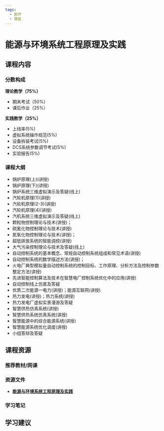 ```yaml
---
tags:
  - 能环
  - 慧能
---
```


# 能源与环境系统工程原理及实践

## 课程内容

### 分数构成

**理论教学（75%）**	

- 期末考试（50%）
- 课后作业（25%）

**实践教学（25%）**	

- 上线率(5%)
- 虚拟系统操作规范(5%)
- 设备拆装考试(5%)
- DCS系统参数调节考试(5%)
- 实验报告(5%)


### 课程大纲

- 锅炉原理(上)(讲授)
- 锅炉原理(下)(讲授)
- 锅炉系统三维虚拟演示及答疑(线上)
- 汽轮机原理(1)(讲授)
- 汽轮机原理(2-3)(讲授)
- 汽轮机原理(4)(讲授)
-  汽机系统三维虚拟演示及答疑(线上)
- 颗粒物控制理论与技术(讲授)；
- 硫氰化物控制理论与技术(讲授)
- 氮氧化物控制理论与技术(讲授)；
- 超低排放系统的智能调控(讲授)
- 大气污染控制理论与技术及答疑(线上)
- 自动控制系统的基本概念、常规自动控制系统组成和常见术语(讲授)
- 自动控制系统的数学描述方法(讲授)；
- 火电厂典型模拟量自动控制系统的控制目标、工作原理、分析方法及控制参数整定方法(讲授)
- 先进智能控制算法及技术在智慧电厂控制系统优化中的应用(讲授)
- 自动控制线上仿直及答疑
- 优质二次能源一电力(讲授)；能源互联网(讲授)
- 热力发电(讲授)；热力系统(讲授)
- 热力发电厂虚拟实景漫游及答疑
- 智慧供热仿真系统(讲授)
- 智慧供热系统仿真系统(讲授)
- 智慧能源中的综合能源系统(讲授)
- 智慧能源系统优化调度(讲授)
- 小组答辩及答疑


## 课程资源

### 推荐教材/网课

### 资源文件

- [**能源与环境系统工程原理及实践**](https://pan.baidu.com/s/1OtdKHasrH5EHOSJqdCwb2Q?pwd=5xjh)

### 学习笔记

## 学习建议

